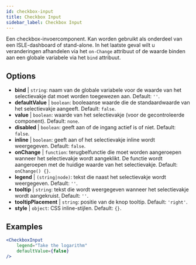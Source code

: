 ```yaml
---
id: checkbox-input
title: Checkbox Input
sidebar_label: Checkbox Input
---
```


Een checkbox-invoercomponent. Kan worden gebruikt als onderdeel van een ISLE-dashboard of stand-alone. In het laatste geval wilt u veranderingen afhandelen via het `on-Change` attribuut of de waarde binden aan een globale variabele via het `bind` attribuut.

## Options

* __bind__ | `string`: naam van de globale variabele voor de waarde van het selectievakje dat moet worden toegewezen aan. Default: `''`.
* __defaultValue__ | `boolean`: booleaanse waarde die de standaardwaarde van het selectievakje aangeeft. Default: `false`.
* __value__ | `boolean`: waarde van het selectievakje (voor de gecontroleerde component). Default: `none`.
* __disabled__ | `boolean`: geeft aan of de ingang actief is of niet. Default: `false`.
* __inline__ | `boolean`: geeft aan of het selectievakje inline wordt weergegeven. Default: `false`.
* __onChange__ | `function`: terugbelfunctie die moet worden aangeroepen wanneer het selectievakje wordt aangeklikt. De functie wordt aangeroepen met de huidige waarde van het selectievakje. Default: `onChange() {}`.
* __legend__ | `(string|node)`: tekst die naast het selectievakje wordt weergegeven. Default: `''`.
* __tooltip__ | `string`: tekst die wordt weergegeven wanneer het selectievakje wordt aangekruist. Default: `''`.
* __tooltipPlacement__ | `string`: positie van de knop tooltip. Default: `'right'`.
* __style__ | `object`: CSS inline-stijlen. Default: `{}`.


## Examples

```jsx live
<CheckboxInput
    legend="Take the logarithm"
    defaultValue={false}
/>
```

